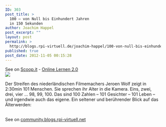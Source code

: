 ```yaml
---
ID: 303
post_title: >
  100 – von Null bis Einhundert Jahren
  in 150 Sekunden
author: Joachim Happel
post_excerpt: ""
layout: post
permalink: >
  http://blogs.rpi-virtuell.de/joachim-happel/100-von-null-bis-einhundert-jahren-in-150-sekunden/
published: true
post_date: 2012-11-05 00:15:28
---
```

See on <a href='http://www.scoop.it/t/online-lernen-2-0/p/3205090839/100-von-null-bis-einhundert-jahren-in-150-sekunden'>Scoop.it</a> - <a href='http://www.scoop.it/t/online-lernen-2-0'>Online Lernen 2.0</a><br /><a href='http://www.scoop.it/t/online-lernen-2-0/p/3205090839/100-von-null-bis-einhundert-jahren-in-150-sekunden'><img src='http://img.scoop.it/yDWhsKlqRcueyVKUM3P8oDl72eJkfbmt4t8yenImKBXEejxNn4ZJNZ2ss5Ku7Cxt' /></a><br /><p>Der Streifen des niederl&auml;ndischen Filmemachers Jeroen Wolf zeigt in 2:30min 101 Menschen. Sie sprechen ihr Alter in die Kamera. Eins, zwei, drei, vier &hellip; 98, 99, 100. Das sind 100 Zahlen &ndash; 101 Gesichter &ndash; 101 Leben &ndash; und irgendwie auch das eigene. Ein seltener und ber&uuml;hrender Blick auf das &Auml;lterwerden:</p><br />See on <a href='http://blogs.rpi-virtuell.de/community/2012/11/04/100-von-null-bis-einhundert-jahren-in-150-sekunden-web-competent-november-2012/'>community.blogs.rpi-virtuell.net</a>